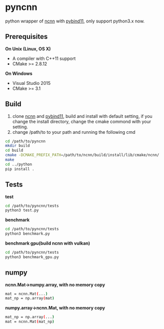# pyncnn
python wrapper of [ncnn](https://github.com/Tencent/ncnn) with [pybind11](https://github.com/pybind/pybind11), only support python3.x now.

## Prerequisites

**On Unix (Linux, OS X)**

* A compiler with C++11 support
* CMake >= 2.8.12

**On Windows**

* Visual Studio 2015
* CMake >= 3.1

## Build
1. clone [ncnn](https://github.com/Tencent/ncnn) and [pybind11](https://github.com/pybind/pybind11), build and install with default setting, if you change the install directory, change the cmake commond with your setting.
2. change /path/to to your path and running the following cmd
```bash
cd /path/to/pyncnn
mkdir build
cd build
cmake -DCMAKE_PREFIX_PATH=/path/to/ncnn/build/install/lib/cmake/ncnn/ ..
make
cd ../python
pip install .
```

## Tests
**test**
```bash
cd /path/to/pyncnn/tests
python3 test.py
```

**benchmark**
```bash
cd /path/to/pyncnn/tests
python3 benchmark.py
```

**benchmark gpu(build ncnn with vulkan)**
```bash
cd /path/to/pyncnn/tests
python3 benchmark_gpu.py
```

## numpy
**ncnn.Mat->numpy.array, with no memory copy**
```bash
mat = ncnn.Mat(...)
mat_np = np.array(mat)
```

**numpy.array->ncnn.Mat, with no memory copy**
```bash
mat_np = np.array(...)
mat = ncnn.Mat(mat_np)
```